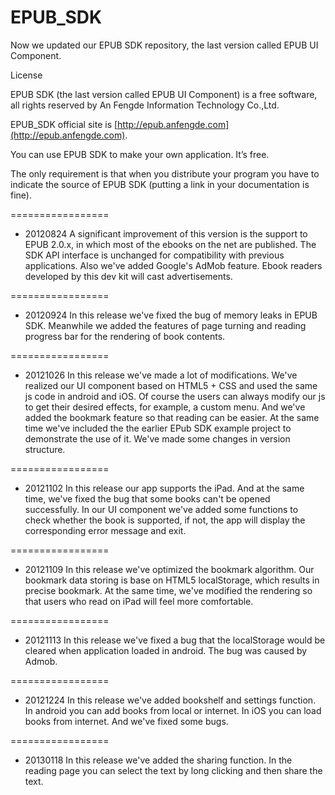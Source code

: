 EPUB_SDK
=================

Now we updated our EPUB SDK repository, the last version called EPUB UI Component.

License

EPUB SDK (the last version called EPUB UI Component) is a free software, all rights reserved by An Fengde  Information Technology Co.,Ltd.

EPUB_SDK official site is [http://epub.anfengde.com](http://epub.anfengde.com).

You can use EPUB SDK to make your own application. It’s free. 

The only requirement is that when you distribute your program you have to indicate the source of EPUB SDK (putting a link in your documentation is fine).

=================
* 20120824 A significant improvement of this version is the support to EPUB 2.0.x, in which most of the ebooks on the net are published. The SDK API interface is unchanged for compatibility with previous applications. Also we've added Google's AdMob feature. Ebook readers developed by this dev kit will cast advertisements.

=================
* 20120924 In this release we've fixed the bug of memory leaks in EPUB SDK. Meanwhile we added the features of page turning and reading progress bar for the rendering of book contents.

=================
* 20121026 In this release we've made a lot of modifications. We've realized our UI component based on HTML5 + CSS and used the same js code in android and iOS. Of course the users can always modify our js to get their desired effects, for example, a custom menu. And we've added the bookmark feature so that reading can be easier. At the same time we've included the the earlier EPub SDK example project to demonstrate the use of it. We've made some changes in version structure. 

=================
* 20121102 In this release our app supports the iPad. And at the same time, we've fixed the bug that some books can't be opened successfully. In our UI component we've added some functions to check whether the book is supported, if not, the app will display the corresponding error message and exit.

=================
* 20121109 In this release we've optimized the bookmark algorithm. Our bookmark data storing is base on HTML5 localStorage, which results in precise bookmark. At the same time, we've modified the rendering so that users who read on iPad will feel more comfortable.

=================
* 20121113 In this release we've fixed a bug that the localStorage would be cleared when application loaded in android. The bug was caused by Admob.

=================
* 20121224 In this release we've added bookshelf and settings function. In android you can add books from local or internet. In iOS you can load books from internet. And we've fixed some bugs. 

=================
* 20130118 In this release we've added the sharing function. In the reading page you can select the text by long clicking and then share the text. 